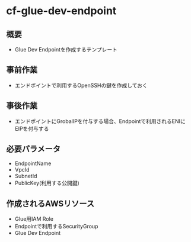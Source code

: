 # cf-glue-dev-endpoint

## 概要

* Glue Dev Endpointを作成するテンプレート

## 事前作業

* エンドポイントで利用するOpenSSHの鍵を作成しておく

## 事後作業

* エンドポイントにGrobalIPを付与する場合、Endpointで利用されるENIにEIPを付与する

## 必要パラメータ

* EndpointName
* VpcId
* SubnetId
* PublicKey(利用する公開鍵)

## 作成されるAWSリソース

* Glue用IAM Role
* Endpointで利用するSecurityGroup
* Glue Dev Endpoint
